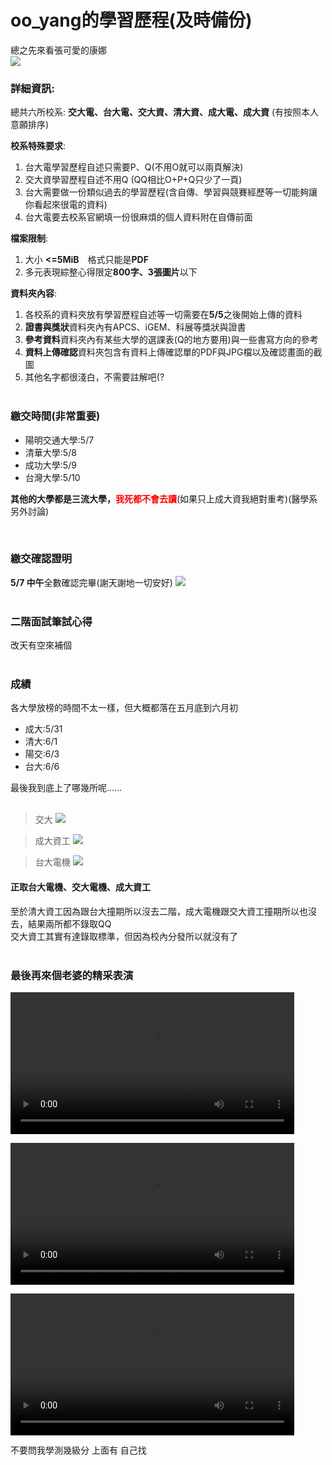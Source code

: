 # oo_yang的學習歷程(及時備份) #
總之先來看張可愛的康娜<br>
![](https://i.imgur.com/Si1EpgB.gif)

### 詳細資訊: ###

總共六所校系: **交大電、台大電、交大資、清大資、成大電、成大資**
(有按照本人意願排序)

**校系特殊要求**:
1. 台大電學習歷程自述只需要P、Q(不用O就可以兩頁解決)
3. 交大資學習歷程自述不用Q (QQ相比O+P+Q只少了一頁)
4. 台大需要做一份類似過去的學習歷程(含自傳、學習與競賽經歷等一切能夠讓你看起來很電的資料)
5. 台大電要去校系官網填一份很麻煩的個人資料附在自傳前面

**檔案限制**: 
1. 大小 **<=5MiB**　格式只能是**PDF**
2. 多元表現綜整心得限定**800字、3張圖片**以下

**資料夾內容**:
1. 各校系的資料夾放有學習歷程自述等一切需要在**5/5**之後開始上傳的資料
2. **證書與獎狀**資料夾內有APCS、iGEM、科展等獎狀與證書
3. **參考資料**資料夾內有某些大學的選課表(Q的地方要用)與一些書寫方向的參考
4. **資料上傳確認**資料夾包含有資料上傳確認單的PDF與JPG檔以及確認畫面的截圖
5. 其他名字都很淺白，不需要註解吧(?
<br><br>

### 繳交時間(非常重要) ###
* 陽明交通大學:5/7
* 清華大學:5/8
* 成功大學:5/9
* 台灣大學:5/10
<p><span style="font-weight:bold;">其他的大學都是三流大學，</span><span style="font-weight: bold;color: #FF0000;">我死都不會去讀</span>(如果只上成大資我絕對重考)(醫學系另外討論)</p><br>

### 繳交確認證明 ###
**5/7 中午**全數確認完畢(謝天謝地一切安好)
![](https://user-images.githubusercontent.com/52309935/172301634-28659e0e-0a14-4c5d-b759-3ad6a3902bbd.png)
<br><br>
### 二階面試筆試心得 ###
改天有空來補個
<br><br>
### 成績 ###
各大學放榜的時間不太一樣，但大概都落在五月底到六月初
* 成大:5/31
* 清大:6/1
* 陽交:6/3
* 台大:6/6

最後我到底上了哪幾所呢......
<br><br>
> 交大
![](https://i.imgur.com/4O7Yq0N.png)<br>

>成大資工
![](https://i.imgur.com/n89OJHm.png)<br>

>台大電機
![](https://i.imgur.com/W0BzGZO.png)<br>

#### 正取台大電機、交大電機、成大資工 ####
至於清大資工因為跟台大撞期所以沒去二階，成大電機跟交大資工撞期所以也沒去，結果兩所都不錄取QQ<br>
交大資工其實有達錄取標準，但因為校內分發所以就沒有了
<br><br>
### 最後再來個老婆的精采表演 ###

<video src="https://user-images.githubusercontent.com/52309935/166703870-30763144-17b3-4397-aaf2-3f01414712aa.mp4" width=90% controls>my waifu is so cute</video>

<video src="https://user-images.githubusercontent.com/52309935/166704379-75c24af2-f679-4ba5-a618-3831a459ae98.mp4" width=90% controls>my waifu is so cute</video>
    
<video src="https://user-images.githubusercontent.com/52309935/166704428-99b68819-5e33-48b0-bba4-b38c6b9de88c.mp4" width=90% controls>my waifu is so cute</video>

不要問我學測幾級分 上面有 自己找
